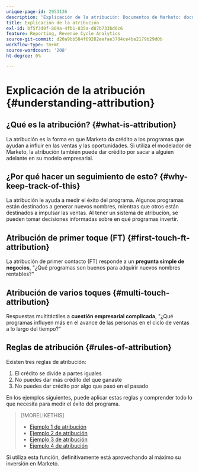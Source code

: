 ```yaml
---
unique-page-id: 2953136
description: 'Explicación de la atribución: Documentos de Marketo: documentación del producto'
title: Explicación de la atribución
exl-id: bf5f3d0f-809a-4fb1-835a-d87b733bd6c6
feature: Reporting, Revenue Cycle Analytics
source-git-commit: d20a9bb584f69282eefae3704ce4be2179b29d0b
workflow-type: tm+mt
source-wordcount: '208'
ht-degree: 0%

---
```


# Explicación de la atribución {#understanding-attribution}

## ¿Qué es la atribución? {#what-is-attribution}

La atribución es la forma en que Marketo da crédito a los programas que ayudan a influir en las ventas y las oportunidades. Si utiliza el modelador de Marketo, la atribución también puede dar crédito por sacar a alguien adelante en su modelo empresarial.

## ¿Por qué hacer un seguimiento de esto? {#why-keep-track-of-this}

La atribución le ayuda a medir el éxito del programa. Algunos programas están destinados a generar nuevos nombres, mientras que otros están destinados a impulsar las ventas. Al tener un sistema de atribución, se pueden tomar decisiones informadas sobre en qué programas invertir.

## Atribución de primer toque (FT) {#first-touch-ft-attribution}

La atribución de primer contacto (FT) responde a un **pregunta simple de negocios**, &quot;¿Qué programas son buenos para adquirir nuevos nombres rentables?&quot;

## Atribución de varios toques {#multi-touch-attribution}

Respuestas multitáctiles a **cuestión empresarial complicada**, &quot;¿Qué programas influyen más en el avance de las personas en el ciclo de ventas a lo largo del tiempo?&quot;

## Reglas de atribución {#rules-of-attribution}

Existen tres reglas de atribución:

1. El crédito se divide a partes iguales
1. No puedes dar más crédito del que ganaste
1. No puedes dar crédito por algo que pasó en el pasado

En los ejemplos siguientes, puede aplicar estas reglas y comprender todo lo que necesita para medir el éxito del programa.

>[!MORELIKETHIS]
>
>* [Ejemplo 1 de atribución](/help/marketo/product-docs/reporting/revenue-cycle-analytics/revenue-tools/attribution/attribution-example-1.md)
>* [Ejemplo 2 de atribución](/help/marketo/product-docs/reporting/revenue-cycle-analytics/revenue-tools/attribution/attribution-example-2.md)
>* [Ejemplo 3 de atribución](/help/marketo/product-docs/reporting/revenue-cycle-analytics/revenue-tools/attribution/attribution-example-3.md)
>* [Ejemplo 4 de atribución](/help/marketo/product-docs/reporting/revenue-cycle-analytics/revenue-tools/attribution/attribution-example-4.md)

Si utiliza esta función, definitivamente está aprovechando al máximo su inversión en Marketo.
